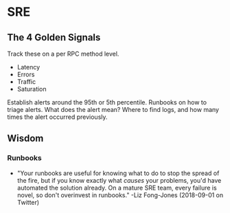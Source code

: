 # SRE

## The 4 Golden Signals

Track these on a per RPC method level.

- Latency
- Errors
- Traffic
- Saturation

Establish alerts around the 95th or 5th percentile.
Runbooks on how to triage alerts. What does the alert mean? Where to find logs, and how many times the alert occurred previously.

## Wisdom

### Runbooks
- "Your runbooks are useful for knowing what to do to stop the spread of the fire, but if you know exactly what *causes* your problems, you'd have automated the solution already. On a mature SRE team, every failure is novel, so don't overinvest in runbooks." -Liz Fong-Jones (2018-09-01 on Twitter)